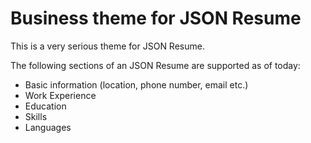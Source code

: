 # Business theme for JSON Resume

This is a very serious theme for JSON Resume.

The following sections of an JSON Resume are supported as of today:
* Basic information (location, phone number, email etc.)
* Work Experience
* Education
* Skills
* Languages
